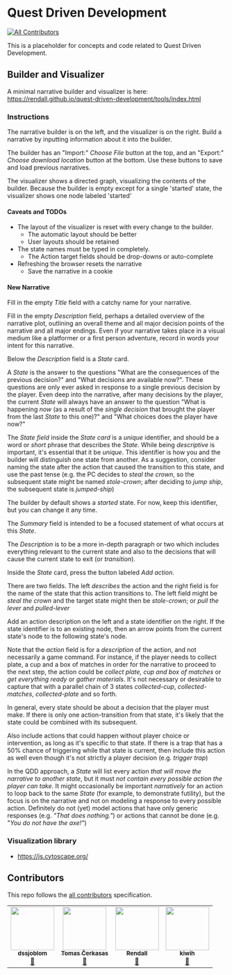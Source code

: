 # Quest Driven Development

<!-- ALL-CONTRIBUTORS-BADGE:START - Do not remove or modify this section -->
[![All Contributors](https://img.shields.io/badge/all_contributors-4-orange.svg?style=flat-square)](#contributors-)
<!-- ALL-CONTRIBUTORS-BADGE:END -->

This is a placeholder for concepts and code related to Quest Driven Development.

## Builder and Visualizer

A minimal narrative builder and visualizer is here: <https://rendall.github.io/quest-driven-development/tools/index.html>

### Instructions

The narrative builder is on the left, and the visualizer is on the right. Build a narrative by inputting information about it into the builder.

The builder has an "Import:" _Choose File_ button at the top, and an "Export:" _Choose download location_ button at the bottom. Use these buttons to save and load previous narratives.

The visualizer shows a directed graph, visualizing the contents of the builder. Because the builder is empty except for a single 'started' state, the visualizer shows one node labeled 'started'

#### Caveats and TODOs

- The layout of the visualizer is reset with every change to the builder.
  - The automatic layout should be better
  - User layouts should be retained
- The state names must be typed in completely.
  - The Action target fields should be drop-downs or auto-complete
- Refreshing the browser resets the narrative
  - Save the narrative in a cookie

#### New Narrative

Fill in the empty _Title_ field with a catchy name for your narrative.

Fill in the empty _Description_ field, perhaps a detailed overview of the narrative plot, outlining an overall theme and all major decision points of the narrative and all major endings. Even if your narrative takes place in a visual medium like a platformer or a first person adventure, record in words your intent for this narrative.

Below the _Description_ field is a _State_ card.

A _State_ is the answer to the questions "What are the consequences of the previous decision?" and "What decisions are available now?". These questions are only ever asked in response to a single previous decision by the player. Even deep into the narrative, after many decisions by the player, the current _State_ will always have an answer to the question "What is happening _now_ (as a result of the _single decision_ that brought the player from the last _State_ to this one)?" and "What choices does the player have now?"

The _State field_ inside the _State card_ is a _unique_ identifier, and should be a word or _short_ phrase that describes the _State_. While being _descriptive_ is important, it's essential that it be _unique_. This identifier is how you and the builder will distinguish one state from another. As a suggestion, consider naming the state after the action that caused the transition to this state, and use the past tense (e.g. the PC decides to _steal the crown_, so the subsequent state might be named _stole-crown_; after deciding to _jump ship_, the subsequent state is _jumped-ship_)

The builder by default shows a _started_ state. For now, keep this identifier, but you can change it any time.

The _Summary_ field is intended to be a focused statement of what occurs at this _State_. 

The _Description_ is to be a more in-depth paragraph or two which includes everything relevant to the current state and also to the decisions that will cause the current state to exit (or _transition_).

Inside the _State_ card, press the button labeled _Add action_.

There are two fields. The left _describes_ the action and the right field is for the name of the state that this action transitions to. The left field might be _steal the crown_ and the target state might then be _stole-crown_; or _pull the lever_ and _pulled-lever_

Add an action description on the left and a state identifier on the right. If the state identifier is to an existing node, then an arrow points from the current state's node to the following state's node.

Note that the _action_ field is for a _description_ of the action, and not necessarily a game command. For instance, if the player needs to collect plate, a cup and a box of matches in order for the narrative to proceed to the next step, the action could be _collect plate, cup and box of matches_ or _get everything ready_ or _gather materials_. It's not necessary or desirable to capture that with a parallel chain of 3 states _collected-cup_, _collected-matches_, _collected-plate_ and so forth.

In general, every state should be about a decision that the player must make. If there is only one action-transition from that state, it's likely that the state could be combined with its subsequent.

Also include actions that could happen without player choice or intervention, as long as it's specific to that state. If there is a trap that has a 50% chance of triggering while that state is current, then include this action as well even though it's not strictly a player decision (e.g. _trigger trap_)

In the QDD approach, a _State_ will list every action _that will move the narrative to another state_, but it must _not contain every possible action the player can take_. It might occasionally be important _narratively_ for an action to loop back to the same _State_ (for example, to demonstrate futility), but the focus is on the narrative and not on modeling a response to every possible action. Definitely do not (yet) model actions that have only generic responses (e.g. _"That does nothing."_) or actions that cannot be done (e.g. "_You do not have the axe!"_)

### Visualization library

- <https://js.cytoscape.org/>

## Contributors

This repo follows the [all contributors](https://github.com/all-contributors/all-contributors) specification.

<!-- ALL-CONTRIBUTORS-LIST:START - Do not remove or modify this section -->
<!-- prettier-ignore-start -->
<!-- markdownlint-disable -->
<table>
  <tr>
    <td align="center"><a href="https://github.com/dssjoblom"><img src="https://avatars.githubusercontent.com/u/12595797?v=4?s=100" width="100px;" alt=""/><br /><sub><b>dssjoblom</b></sub></a><br /><a href="#ideas-dssjoblom" title="Ideas, Planning, & Feedback">🤔</a></td>
    <td align="center"><a href="https://github.com/toinbis"><img src="https://avatars.githubusercontent.com/u/68685?v=4?s=100" width="100px;" alt=""/><br /><sub><b>Tomas Čerkasas</b></sub></a><br /><a href="#ideas-toinbis" title="Ideas, Planning, & Feedback">🤔</a></td>
    <td align="center"><a href="https://rendall.dev"><img src="https://avatars.githubusercontent.com/u/293263?v=4?s=100" width="100px;" alt=""/><br /><sub><b>Rendall</b></sub></a><br /><a href="#ideas-rendall" title="Ideas, Planning, & Feedback">🤔</a></td>
    <td align="center"><a href="https://01001000.xyz"><img src="https://avatars.githubusercontent.com/u/3887767?v=4?s=100" width="100px;" alt=""/><br /><sub><b>kiwih</b></sub></a><br /><a href="#ideas-kiwih" title="Ideas, Planning, & Feedback">🤔</a></td>
  </tr>
</table>

<!-- markdownlint-restore -->
<!-- prettier-ignore-end -->

<!-- ALL-CONTRIBUTORS-LIST:END -->
